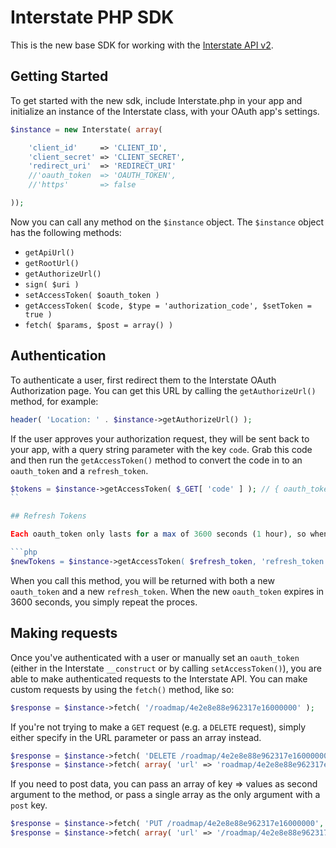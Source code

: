 Interstate PHP SDK
==================

This is the new base SDK for working with the [Interstate API v2](http://developers.interstateapp.com/v2).

## Getting Started
To get started with the new sdk, include Interstate.php in your app and initialize an instance of the Interstate class, with your OAuth app's settings.

```php
$instance = new Interstate( array(

	'client_id'		=> 'CLIENT_ID',
	'client_secret'	=> 'CLIENT_SECRET',
	'redirect_uri'	=> 'REDIRECT_URI'
	//'oauth_token	=> 'OAUTH_TOKEN',
	//'https'		=> false

));
```
Now you can call any method on the `$instance` object. The `$instance` object has the following methods:

* `getApiUrl()`
* `getRootUrl()`
* `getAuthorizeUrl()`
* `sign( $uri )`
* `setAccessToken( $oauth_token )`
* `getAccessToken( $code, $type = 'authorization_code', $setToken = true )`
* `fetch( $params, $post = array() )`

## Authentication

To authenticate a user, first redirect them to the Interstate OAuth Authorization page. You can get this URL by calling the `getAuthorizeUrl()` method, for example:

```php
header( 'Location: ' . $instance->getAuthorizeUrl() );
```

If the user approves your authorization request, they will be sent back to your app, with a query string parameter with the key `code`. Grab this code and then run the `getAccessToken()` method to convert the code in to an `oauth_token` and a `refresh_token`.

```php
$tokens = $instance->getAccessToken( $_GET[ 'code' ] ); // { oauth_token: '..', refresh_token: '..' }
``

## Refresh Tokens

Each oauth_token only lasts for a max of 3600 seconds (1 hour), so when your `oauth_token` expires, you will need to generate a new one, by using the refresh_token you received when you ran `getAccessToken()`. To use your `refresh_token` to generate a new `oauth_token`, use the `getAccessToken()` method again, like so:

```php
$newTokens = $instance->getAccessToken( $refresh_token, 'refresh_token' );
```

When you call this method, you will be returned with both a new `oauth_token` and a new `refresh_token`. When the new `oauth_token` expires in 3600 seconds, you simply repeat the proces.

## Making requests

Once you've authenticated with a user or manually set an `oauth_token` (either in the Interstate `__construct` or by calling `setAccessToken()`), you are able to make authenticated requests to the Interstate API. You can make custom requests by using the `fetch()` method, like so:

```php
$response = $instance->fetch( '/roadmap/4e2e8e88e962317e16000000' );
```

If you're not trying to make a `GET` request (e.g. a `DELETE` request), simply either specify in the URL parameter or pass an array instead.

```php
$response = $instance->fetch( 'DELETE /roadmap/4e2e8e88e962317e16000000' );
$response = $instance->fetch( array( 'url' => 'roadmap/4e2e8e88e962317e16000000', 'verb' => 'DELETE' ) )
```

If you need to post data, you can pass an array of key => values as second argument to the method, or pass a single array as the only argument with a `post` key.

```php
$response = $instance->fetch( 'PUT /roadmap/4e2e8e88e962317e16000000', array( 'title' => 'New title' ) );
$response = $instance->fetch( array( 'url' => '/roadmap/4e2e8e88e962317e16000000', 'verb' => 'PUT', 'post' => array( 'title' => 'New title' ) );
```